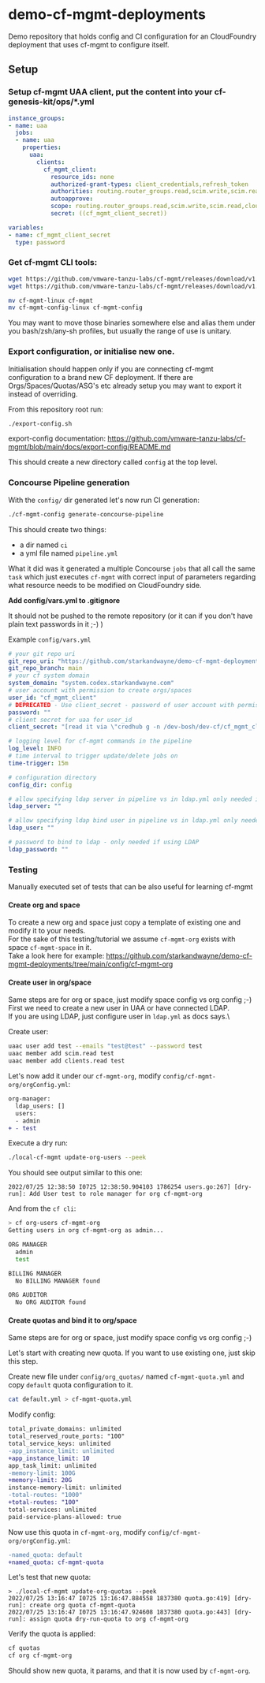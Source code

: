 # demo-cf-mgmt-deployments
Demo repository that holds config and CI configuration for an CloudFoundry deployment that uses cf-mgmt to configure itself.

## Setup
### Setup cf-mgmt UAA client, put the content into your cf-genesis-kit/ops/*.yml
```yaml
instance_groups:
- name: uaa
  jobs:
  - name: uaa
    properties:
      uaa:
        clients:
          cf_mgmt_client:
            resource_ids: none
            authorized-grant-types: client_credentials,refresh_token
            authorities: routing.router_groups.read,scim.write,scim.read,cloud_controller.admin
            autoapprove:
            scope: routing.router_groups.read,scim.write,scim.read,cloud_controller.admin
            secret: ((cf_mgmt_client_secret))

variables:
- name: cf_mgmt_client_secret
  type: password
```

### Get cf-mgmt CLI tools:
```bash
wget https://github.com/vmware-tanzu-labs/cf-mgmt/releases/download/v1.0.52/cf-mgmt-linux
wget https://github.com/vmware-tanzu-labs/cf-mgmt/releases/download/v1.0.52/cf-mgmt-config-linux

mv cf-mgmt-linux cf-mgmt
mv cf-mgmt-config-linux cf-mgmt-config
```
You may want to move those binaries somewhere else and alias them under you bash/zsh/any-sh profiles, but usually the range of use is unitary.

### Export configuration, or initialise new one.
Initialisation should happen only if you are connecting cf-mgmt configuration to a brand new CF deployment. If there are Orgs/Spaces/Quotas/ASG's etc already setup you may want to export it instead of overriding.

From this repository root run:
```bash
./export-config.sh
```
export-config documentation: https://github.com/vmware-tanzu-labs/cf-mgmt/blob/main/docs/export-config/README.md

This should create a new directory called `config` at the top level. 

### Concourse Pipeline generation
With the `config/` dir generated let's now run CI generation:
```bash
./cf-mgmt-config generate-concourse-pipeline
```
This should create two things:
- a dir named `ci`
- a yml file named `pipeline.yml`

What it did was it generated a multiple Concourse `jobs` that all call the same `task` which just executes `cf-mgmt` with correct input of parameters regarding what resource needs to be modified on CloudFoundry side.

**Add config/vars.yml to .gitignore**

It should not be pushed to the remote repository (or it can if you don't have plain text passwords in it ;-) )

Example `config/vars.yml`
```yaml
# your git repo uri
git_repo_uri: "https://github.com/starkandwayne/demo-cf-mgmt-deployments"
git_repo_branch: main
# your cf system domain
system_domain: "system.codex.starkandwayne.com"
# user account with permission to create orgs/spaces
user_id: "cf_mgmt_client"
# DEPRECATED - Use client_secret - password of user account with permission to create orgs/spaces
password: ""
# client secret for uaa for user_id
client_secret: "[read it via \"credhub g -n /dev-bosh/dev-cf/cf_mgmt_client_secret | sed -n 's/value: //p'\""

# logging level for cf-mgmt commands in the pipeline
log_level: INFO
# time interval to trigger update/delete jobs on
time-trigger: 15m

# configuration directory
config_dir: config

# allow specifying ldap server in pipeline vs in ldap.yml only needed if using LDAP
ldap_server: ""

# allow specifying ldap bind user in pipeline vs in ldap.yml only needed if using LDAP
ldap_user: ""

# password to bind to ldap - only needed if using LDAP
ldap_password: ""
```

### Testing
Manually executed set of tests that can be also useful for learning cf-mgmt

#### Create org and space
To create a new org and space just copy a template of existing one and modify it to your needs.\
For the sake of this testing/tutorial we assume `cf-mgmt-org` exists with space `cf-mgmt-space` in it.\
Take a look here for example: https://github.com/starkandwayne/demo-cf-mgmt-deployments/tree/main/config/cf-mgmt-org

#### Create user in org/space
Same steps are for org or space, just modify space config vs org config ;-)\
First we need to create a new user in UAA or have connected LDAP.\
If you are using LDAP, just configure user in `ldap.yml` as docs says.\

Create user:
```bash
uaac user add test --emails "test@test" --password test
uaac member add scim.read test
uaac member add clients.read test
```

Let's now add it under our `cf-mgmt-org`, modify `config/cf-mgmt-org/orgConfig.yml`:
```diff
org-manager:
  ldap_users: []
  users:
  - admin
+ - test
```

Execute a dry run:
```bash
./local-cf-mgmt update-org-users --peek
```
You should see output similar to this one:
```log
2022/07/25 12:38:50 I0725 12:38:50.904103 1786254 users.go:267] [dry-run]: Add User test to role manager for org cf-mgmt-org
```
And from the `cf cli`:
```bash
> cf org-users cf-mgmt-org
Getting users in org cf-mgmt-org as admin...

ORG MANAGER
  admin
  test

BILLING MANAGER
  No BILLING MANAGER found

ORG AUDITOR
  No ORG AUDITOR found
```

#### Create quotas and bind it to org/space
Same steps are for org or space, just modify space config vs org config ;-)

Let's start with creating new quota. If you want to use existing one, just skip this step.

Create new file under `config/org_quotas/` named `cf-mgmt-quota.yml` and copy `default` quota configuration to it.
```bash
cat default.yml > cf-mgmt-quota.yml
```
Modify config:
```diff
total_private_domains: unlimited
total_reserved_route_ports: "100"
total_service_keys: unlimited
-app_instance_limit: unlimited
+app_instance_limit: 10
app_task_limit: unlimited
-memory-limit: 100G
+memory-limit: 20G
instance-memory-limit: unlimited
-total-routes: "1000"
+total-routes: "100"
total-services: unlimited
paid-service-plans-allowed: true
```

Now use this quota in `cf-mgmt-org`, modify `config/cf-mgmt-org/orgConfig.yml`:
```diff
-named_quota: default
+named_quota: cf-mgmt-quota
```

Let's test that new quota:
```log
> ./local-cf-mgmt update-org-quotas --peek
2022/07/25 13:16:47 I0725 13:16:47.884558 1837380 quota.go:419] [dry-run]: create org quota cf-mgmt-quota
2022/07/25 13:16:47 I0725 13:16:47.924608 1837380 quota.go:443] [dry-run]: assign quota dry-run-quota to org cf-mgmt-org
```

Verify the quota is applied:
```bash
cf quotas
cf org cf-mgmt-org
```
Should show new quota, it params, and that it is now used by `cf-mgmt-org`.
